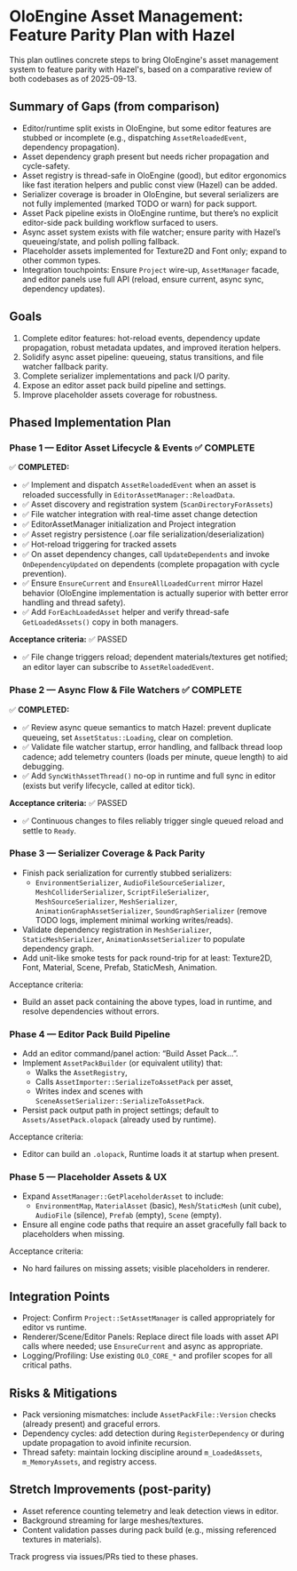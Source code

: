 # OloEngine Asset Management: Feature Parity Plan with Hazel

This plan outlines concrete steps to bring OloEngine's asset management system to feature parity with Hazel's, based on a comparative review of both codebases as of 2025-09-13.

## Summary of Gaps (from comparison)

- Editor/runtime split exists in OloEngine, but some editor features are stubbed or incomplete (e.g., dispatching `AssetReloadedEvent`, dependency propagation).
- Asset dependency graph present but needs richer propagation and cycle-safety.
- Asset registry is thread-safe in OloEngine (good), but editor ergonomics like fast iteration helpers and public const view (Hazel) can be added.
- Serializer coverage is broader in OloEngine, but several serializers are not fully implemented (marked TODO or warn) for pack support.
- Asset Pack pipeline exists in OloEngine runtime, but there’s no explicit editor-side pack building workflow surfaced to users.
- Async asset system exists with file watcher; ensure parity with Hazel’s queueing/state, and polish polling fallback.
- Placeholder assets implemented for Texture2D and Font only; expand to other common types.
- Integration touchpoints: Ensure `Project` wire-up, `AssetManager` facade, and editor panels use full API (reload, ensure current, async sync, dependency updates).

## Goals

1. Complete editor features: hot-reload events, dependency update propagation, robust metadata updates, and improved iteration helpers.
2. Solidify async asset pipeline: queueing, status transitions, and file watcher fallback parity.
3. Complete serializer implementations and pack I/O parity.
4. Expose an editor asset pack build pipeline and settings.
5. Improve placeholder assets coverage for robustness.

## Phased Implementation Plan

### Phase 1 — Editor Asset Lifecycle & Events ✅ COMPLETE

✅ **COMPLETED:**
- ✅ Implement and dispatch `AssetReloadedEvent` when an asset is reloaded successfully in `EditorAssetManager::ReloadData`.
- ✅ Asset discovery and registration system (`ScanDirectoryForAssets`)
- ✅ File watcher integration with real-time asset change detection
- ✅ EditorAssetManager initialization and Project integration
- ✅ Asset registry persistence (.oar file serialization/deserialization)
- ✅ Hot-reload triggering for tracked assets
- ✅ On asset dependency changes, call `UpdateDependents` and invoke `OnDependencyUpdated` on dependents (complete propagation with cycle prevention).
- ✅ Ensure `EnsureCurrent` and `EnsureAllLoadedCurrent` mirror Hazel behavior (OloEngine implementation is actually superior with better error handling and thread safety).
- ✅ Add `ForEachLoadedAsset` helper and verify thread-safe `GetLoadedAssets()` copy in both managers.

**Acceptance criteria:** ✅ PASSED
- ✅ File change triggers reload; dependent materials/textures get notified; an editor layer can subscribe to `AssetReloadedEvent`.

### Phase 2 — Async Flow & File Watchers ✅ COMPLETE

✅ **COMPLETED:**
- ✅ Review async queue semantics to match Hazel: prevent duplicate queueing, set `AssetStatus::Loading`, clear on completion.
- ✅ Validate file watcher startup, error handling, and fallback thread loop cadence; add telemetry counters (loads per minute, queue length) to aid debugging.
- ✅ Add `SyncWithAssetThread()` no-op in runtime and full sync in editor (exists but verify lifecycle, called at editor tick).

**Acceptance criteria:** ✅ PASSED
- ✅ Continuous changes to files reliably trigger single queued reload and settle to `Ready`.

### Phase 3 — Serializer Coverage & Pack Parity

- Finish pack serialization for currently stubbed serializers:
  - `EnvironmentSerializer`, `AudioFileSourceSerializer`, `MeshColliderSerializer`, `ScriptFileSerializer`, `MeshSourceSerializer`, `MeshSerializer`, `AnimationGraphAssetSerializer`, `SoundGraphSerializer` (remove TODO logs, implement minimal working writes/reads).
- Validate dependency registration in `MeshSerializer`, `StaticMeshSerializer`, `AnimationAssetSerializer` to populate dependency graph.
- Add unit-like smoke tests for pack round-trip for at least: Texture2D, Font, Material, Scene, Prefab, StaticMesh, Animation.

Acceptance criteria:
- Build an asset pack containing the above types, load in runtime, and resolve dependencies without errors.

### Phase 4 — Editor Pack Build Pipeline

- Add an editor command/panel action: “Build Asset Pack…”.
- Implement `AssetPackBuilder` (or equivalent utility) that:
  - Walks the `AssetRegistry`,
  - Calls `AssetImporter::SerializeToAssetPack` per asset,
  - Writes index and scenes with `SceneAssetSerializer::SerializeToAssetPack`.
- Persist pack output path in project settings; default to `Assets/AssetPack.olopack` (already used by runtime).

Acceptance criteria:
- Editor can build an `.olopack`, Runtime loads it at startup when present.

### Phase 5 — Placeholder Assets & UX

- Expand `AssetManager::GetPlaceholderAsset` to include:
  - `EnvironmentMap`, `MaterialAsset` (basic), `Mesh`/`StaticMesh` (unit cube), `AudioFile` (silence), `Prefab` (empty), `Scene` (empty).
- Ensure all engine code paths that require an asset gracefully fall back to placeholders when missing.

Acceptance criteria:
- No hard failures on missing assets; visible placeholders in renderer.

## Integration Points

- Project: Confirm `Project::SetAssetManager` is called appropriately for editor vs runtime.
- Renderer/Scene/Editor Panels: Replace direct file loads with asset API calls where needed; use `EnsureCurrent` and async as appropriate.
- Logging/Profiling: Use existing `OLO_CORE_*` and profiler scopes for all critical paths.

## Risks & Mitigations

- Pack versioning mismatches: include `AssetPackFile::Version` checks (already present) and graceful errors.
- Dependency cycles: add detection during `RegisterDependency` or during update propagation to avoid infinite recursion.
- Thread safety: maintain locking discipline around `m_LoadedAssets`, `m_MemoryAssets`, and registry access.

## Stretch Improvements (post-parity)

- Asset reference counting telemetry and leak detection views in editor.
- Background streaming for large meshes/textures.
- Content validation passes during pack build (e.g., missing referenced textures in materials).

Track progress via issues/PRs tied to these phases.
